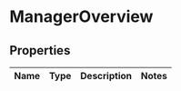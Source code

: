 
# ManagerOverview

## Properties
Name | Type | Description | Notes
------------ | ------------- | ------------- | -------------



